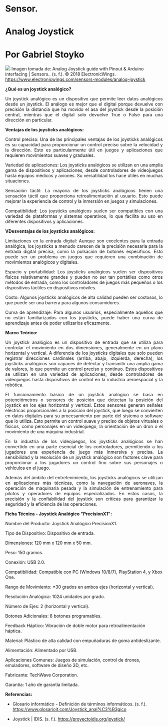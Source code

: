 # Sensor.
# Analog Joystick
# Por Gabriel Stoyko
![](https://www.electronicwings.com/storage/PlatformSection/TopicContent/123/icon/Analog%20Joystick(0).jpg)
Imagen tomada de: Analog Joystick guide with Pinout & Arduino interfacing | Sensors.. (s. f.). © 2018 ElectronicWings. https://www.electronicwings.com/sensors-modules/analog-joystick

**¿Qué es un joystick analógico?**

<div align="justify">
Un joystick analógico es un dispositivo que permite leer datos analógicos desde un joystick. El análogo es mejor que el digital porque devuelve con precisión la distancia que ha movido el asa del joystick desde la posición central, mientras que el digital solo devuelve True o False para una dirección en particular.
</div>

**Ventajas de los joysticks analógicos:**
<div align="justify">
Control preciso: Una de las principales ventajas de los joysticks analógicos es su capacidad para proporcionar un control preciso sobre la velocidad y la dirección. Esto es particularmente útil en juegos y aplicaciones que requieren movimientos suaves y graduales.

Variedad de aplicaciones: Los joysticks analógicos se utilizan en una amplia gama de dispositivos y aplicaciones, desde controladores de videojuegos hasta equipos médicos y aviones. Su versatilidad los hace útiles en muchas situaciones.

Sensación táctil: La mayoría de los joysticks analógicos tienen una sensación táctil que proporciona retroalimentación al usuario. Esto puede mejorar la experiencia de control y la inmersión en juegos y simulaciones.

Compatibilidad: Los joysticks analógicos suelen ser compatibles con una variedad de plataformas y sistemas operativos, lo que facilita su uso en diferentes dispositivos y aplicaciones.
</div>

**VDesventajas de los joysticks analógicos:**
<div align="justify">
Limitaciones en la entrada digital: Aunque son excelentes para la entrada analógica, los joysticks a menudo carecen de la precisión necesaria para la entrada digital precisa, como la pulsación de botones específicos. Esto puede ser un problema en juegos que requieren una combinación de movimientos analógicos y digitales.

Espacio y portabilidad: Los joysticks analógicos suelen ser dispositivos físicos relativamente grandes y pueden no ser tan portátiles como otros métodos de entrada, como los controladores de juegos más pequeños o los dispositivos táctiles en dispositivos móviles.

Costo: Algunos joysticks analógicos de alta calidad pueden ser costosos, lo que puede ser una barrera para algunos consumidores.

Curva de aprendizaje: Para algunos usuarios, especialmente aquellos que no están familiarizados con los joysticks, puede haber una curva de aprendizaje antes de poder utilizarlos eficazmente.
</div>

**Marco Teórico:**
 
<div align="justify">
Un joystick analógico es un dispositivo de entrada que se utiliza para controlar el movimiento en dos dimensiones, generalmente en un plano horizontal y vertical. A diferencia de los joysticks digitales que solo pueden registrar direcciones cardinales (arriba, abajo, izquierda, derecha), los joysticks analógicos son capaces de detectar y transmitir una amplia gama de valores, lo que permite un control preciso y continuo. Estos dispositivos se utilizan en una variedad de aplicaciones, desde controladores de videojuegos hasta dispositivos de control en la industria aeroespacial y la robótica.

El funcionamiento básico de un joystick analógico se basa en potenciómetros o sensores de posición que detectan la posición del joystick en los ejes horizontal y vertical. Estos sensores generan señales eléctricas proporcionales a la posición del joystick, que luego se convierten en datos digitales para su procesamiento por parte del sistema o software que lo utiliza. Esto permite un control suave y preciso de objetos virtuales o físicos, como personajes en un videojuego, la orientación de un dron o el movimiento de una máquina industrial.

En la industria de los videojuegos, los joysticks analógicos se han convertido en una parte esencial de los controladores, permitiendo a los jugadores una experiencia de juego más inmersiva y precisa. La sensibilidad y la resolución de un joystick analógico son factores clave para proporcionar a los jugadores un control fino sobre sus personajes o vehículos en el juego.

Además del ámbito del entretenimiento, los joysticks analógicos se utilizan en aplicaciones más técnicas, como la navegación de aeronaves, la operación de maquinaria pesada y la simulación de entrenamiento para pilotos y operadores de equipos especializados. En estos casos, la precisión y la confiabilidad del joystick son críticas para garantizar la seguridad y la eficiencia de las operaciones.

</div>

**Ficha Técnica - Joystick Analógico "PrecisionX1":**

Nombre del Producto: Joystick Analógico PrecisionX1.

Tipo de Dispositivo: Dispositivo de entrada.

Dimensiones: 120 mm x 120 mm x 50 mm.

Peso: 150 gramos.

Conexión: USB 2.0.

Compatibilidad: Compatible con PC (Windows 10/8/7), PlayStation 4, y Xbox One.

Rango de Movimiento: ±30 grados en ambos ejes (horizontal y vertical).

Resolución Analógica: 1024 unidades por grado.

Número de Ejes: 2 (horizontal y vertical).

Botones Adicionales: 8 botones programables.

Feedback Háptico: Vibración de doble motor para retroalimentación háptica.

Material: Plástico de alta calidad con empuñaduras de goma antideslizante.

Alimentación: Alimentado por USB.

Aplicaciones Comunes: Juegos de simulación, control de drones, emuladores, software de diseño 3D, etc.

Fabricante: TechWave Corporation.

Garantía: 1 año de garantía limitada.

**Referencias:**

- Glosario informático - Definición de términos informáticos. (s. f.). https://www.glosarioit.com/Joystick_anal%C3%B3gico

- Joystick | IDIS. (s. f.). https://proyectoidis.org/joystick/
